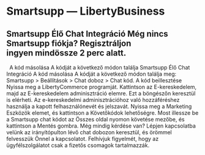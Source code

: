 # Smartsupp — LibertyBusiness
## Smartsupp Élő Chat Integráció Még nincs Smartsupp fiókja? Regisztráljon ingyen mindössze 2 perc alatt.
  A kód másolása A kódját a következő módon találja 
Smartsupp Élő Chat Integráció
A kód másolása
A kódját a következő módon találja meg: Smartsupp > Beállítások > Chat doboz > Chat kód.
A kód beillesztése
Nyissa meg a LibertyCommerce programját. Kattintson az E-kereskedelem, majd az E-kereskedelem adminisztráció elemre.
Ezt a böngészőn keresztül is elérheti. Az e-kereskedelmi adminisztrációhoz való hozzáféréshez használja a kapott felhasználónevét és jelszavát.
Nyissa meg a Marketing Eszközök elemet, és kattintson a Követőkódok lehetőségre.
Most illessze be a Smartsupp chat kódot az Összes oldal nyomon követése mezőbe, és kattintson a Mentés gombra.
Még mindig kérdése van? Lépjen kapcsolatba velünk az irányítópulton lévő chat dobozon keresztül, és örömmel felvesszük Önnel a kapcsolatot. Felhívjuk figyelmét, hogy az ügyfélszolgálatot csak a fizetős csomagok tartalmazzák.

